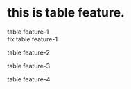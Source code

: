 # this is table feature.

table feature-1  
fix table feature-1

table feature-2

table feature-3

table feature-4